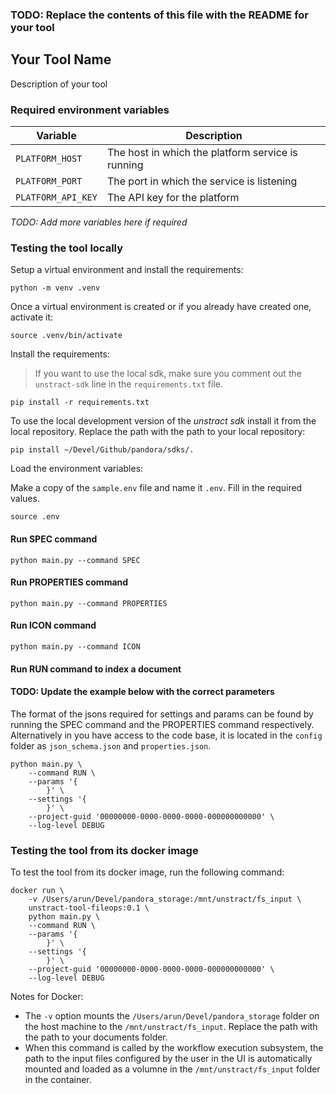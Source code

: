 ### TODO: Replace the contents of this file with the README for your tool

## Your Tool Name

Description of your tool

### Required environment variables

| Variable           | Description                                       |
| ------------------ | ------------------------------------------------- |
| `PLATFORM_HOST`    | The host in which the platform service is running |
| `PLATFORM_PORT`    | The port in which the service is listening        |
| `PLATFORM_API_KEY` | The API key for the platform                      |

_TODO: Add more variables here if required_

### Testing the tool locally

Setup a virtual environment and install the requirements:

```commandline
python -m venv .venv
```

Once a virtual environment is created or if you already have created one, activate it:

```commandline
source .venv/bin/activate
```

Install the requirements:

> If you want to use the local sdk, make sure you comment out the `unstract-sdk` line in the `requirements.txt` file.

```commandline
pip install -r requirements.txt
```

To use the local development version of the _unstract sdk_ install it from the local repository. Replace the path with
the path to your local repository:

```commandline
pip install ~/Devel/Github/pandora/sdks/.
```

Load the environment variables:

Make a copy of the `sample.env` file and name it `.env`. Fill in the required values.

```commandline
source .env
```

#### Run SPEC command

```commandline
python main.py --command SPEC
```

#### Run PROPERTIES command

```commandline
python main.py --command PROPERTIES
```

#### Run ICON command

```commandline
python main.py --command ICON
```

#### Run RUN command to index a document

#### TODO: Update the example below with the correct parameters

The format of the jsons required for settings and params can be found by running the SPEC command and the PROPERTIES
command respectively. Alternatively in you have access to the code base, it is located in the `config` folder
as `json_schema.json` and `properties.json`.

```commandline
python main.py \
    --command RUN \
    --params '{
        }' \
    --settings '{
        }' \
    --project-guid '00000000-0000-0000-0000-000000000000' \
    --log-level DEBUG

```

### Testing the tool from its docker image

To test the tool from its docker image, run the following command:

```commandline
docker run \
    -v /Users/arun/Devel/pandora_storage:/mnt/unstract/fs_input \
    unstract-tool-fileops:0.1 \
    python main.py \
    --command RUN \
    --params '{
        }' \
    --settings '{
        }' \
    --project-guid '00000000-0000-0000-0000-000000000000' \
    --log-level DEBUG

```

Notes for Docker:

* The `-v` option mounts the `/Users/arun/Devel/pandora_storage` folder on the host machine to
  the `/mnt/unstract/fs_input`. Replace the path with the path to your documents folder.
* When this command is called by the workflow execution subsystem, the path to the input files configured by the user in
  the UI is automatically mounted and loaded as a volumne in the `/mnt/unstract/fs_input` folder in the container.
